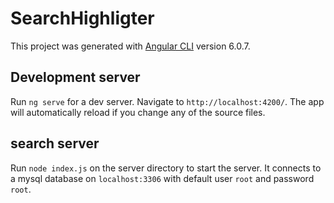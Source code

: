 # SearchHighligter

This project was generated with [Angular CLI](https://github.com/angular/angular-cli) version 6.0.7.

## Development server

Run `ng serve` for a dev server. Navigate to `http://localhost:4200/`. The app will automatically reload if you change any of the source files.


## search server

Run `node index.js` on the server directory to start the server. It connects to a mysql database on `localhost:3306` with default user `root` and password `root`.